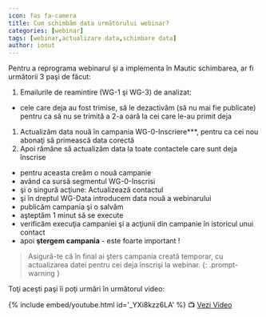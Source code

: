 ```yaml
---
icon: fas fa-camera
title: Cum schimbăm data următorului webinar?
categories: [webinar]
tags: [webinar,actualizare data,schimbare data]
author: ionut
---
```


Pentru a reprograma webinarul şi a implementa în Mautic schimbarea, ar fi următorii 3 paşi de făcut:
1. Emailurile de reamintire (WG-1 şi WG-3) de analizat:
  * cele care deja au fost trimise, să le dezactivăm (să nu mai fie publicate) pentru ca să nu se trimită a 2-a oară la cei care le-au primit deja
1. Actualizăm data nouă în campania WG-0-Inscriere***, pentru ca cei nou abonaţi să primească data corectă
1. Apoi rămâne să actualizăm data la toate contactele care sunt deja înscrise
  * pentru aceasta creăm o nouă campanie
  * având ca sursă segmentul WG-0-Inscrisi
  * şi o singură acţiune: Actualizează contactul
  * şi în dreptul WG-Data introducem data nouă a webinarului
  * publicăm campania şi o salvăm
  * aşteptăm 1 minut să se execute
  * verificăm execuţia campaniei şi a acţiunii din campanie în istoricul unui contact
  * apoi **ştergem campania** - este foarte important !

> Asigură-te că în final ai şters campania creată temporar, cu actualizarea datei pentru cei deja înscrişi la webinar.
{: .prompt-warning }

Toţi aceşti paşi îi poţi urmări în următorul video:

{% include embed/youtube.html id='_YXi8kzz6LA' %}
📺 [Vezi Video](https://www.youtube.com/watch?v=_YXi8kzz6LA)
